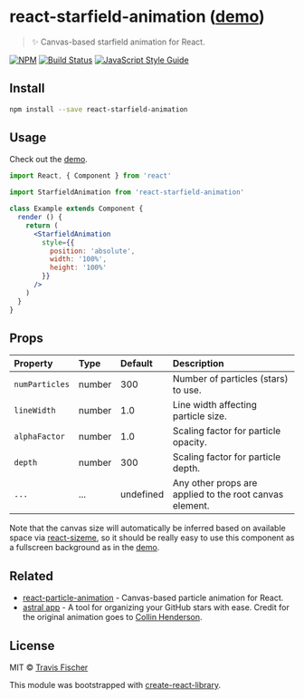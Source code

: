 # react-starfield-animation ([demo](https://transitive-bullshit.github.io/react-starfield-animation/))

> ✨ Canvas-based starfield animation for React.

[![NPM](https://img.shields.io/npm/v/react-starfield-animation.svg)](https://www.npmjs.com/package/react-starfield-animation) [![Build Status](https://travis-ci.org/transitive-bullshit/react-starfield-animation.svg?branch=master)](https://travis-ci.org/transitive-bullshit/react-starfield-animation) [![JavaScript Style Guide](https://img.shields.io/badge/code_style-standard-brightgreen.svg)](https://standardjs.com)

## Install

```bash
npm install --save react-starfield-animation
```

## Usage

Check out the [demo](https://transitive-bullshit.github.io/react-starfield-animation/).

```jsx
import React, { Component } from 'react'

import StarfieldAnimation from 'react-starfield-animation'

class Example extends Component {
  render () {
    return (
      <StarfieldAnimation
        style={{
          position: 'absolute',
          width: '100%',
          height: '100%'
        }}
      />
    )
  }
}
```

## Props

| Property      | Type               | Default                               | Description                                                                                                                                  |
|:--------------|:-------------------|:--------------------------------------|:---------------------------------------------------------------------------------------------------------------------------------------------|
| `numParticles`  | number           | 300                                  | Number of particles (stars) to use. |
| `lineWidth`     | number           | 1.0                                  | Line width affecting particle size. |
| `alphaFactor`   | number           | 1.0                                  | Scaling factor for particle opacity. |
| `depth`         | number           | 300                                  | Scaling factor for particle depth. |
| `...`           | ...              | undefined                            | Any other props are applied to the root canvas element. |

Note that the canvas size will automatically be inferred based on available space via [react-sizeme](https://github.com/ctrlplusb/react-sizeme), so it should be really easy to use this component as a fullscreen background as in the [demo](https://transitive-bullshit.github.io/react-starfield-animation/).

## Related

- [react-particle-animation](https://github.com/transitive-bullshit/react-particle-animation) - Canvas-based particle animation for React.
- [astral app](https://astralapp.com/) - A tool for organizing your GitHub stars with ease. Credit for the original animation goes to [Collin Henderson](https://github.com/syropian).

## License

MIT © [Travis Fischer](https://github.com/transitive-bullshit)

This module was bootstrapped with [create-react-library](https://github.com/transitive-bullshit/create-react-library).
